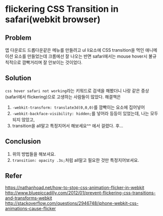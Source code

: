 # flickering CSS Transition in safari(webkit browser)
## Problem
앱 다운로드 드롭다운같은 메뉴를 만들려고 ul li요소에 CSS transition을 먹인 애니메이션 요소를 만들었는데
크롬에선 잘 나오는 반면 safari에서는 mouse hover시 불규칙적으로 깜빡거리며 잘 안보이는 것이었다. 

## Solution
`css hover safari not working`라는 키워드로 검색을 해봤더니 나랑 같은 증상(safari에서 flickering)으로 고생하는 사람들이 많았다. 
해결책은
1. `-webkit-transform: translate3d(0,0,0)`를 깜빡이는 요소에 집어넣어
2. `-webkit-backface-visibility: hidden;`를 넣어라
등등이 있었는데, 나는 모두 되지 않았고, 
3. transition을 all말고 특정지어서 해보세요^^
에서 걸렸다. 후...

## Conclusion
1. 위의 방법들을 해보셔요.
2. `transition: opacity .3s;`처럼 all말고 필요한 것만 특정지어보셔요.

## Refer
https://nathanhoad.net/how-to-stop-css-animation-flicker-in-webkit
http://www.bluepiccadilly.com/2012/01/prevent-flickering-css-transitions-and-transforms-webkit
http://stackoverflow.com/questions/2946748/iphone-webkit-css-animations-cause-flicker
